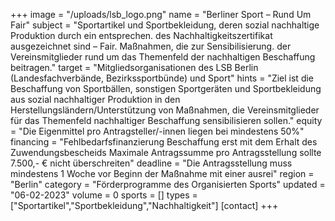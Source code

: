 +++
image = "/uploads/lsb_logo.png"
name = "Berliner Sport – Rund Um Fair"
subject = "Sportartikel und Sportbekleidung, deren sozial nachhaltige Produktion durch ein entsprechen. des Nachhaltigkeitszertifikat ausgezeichnet sind – Fair. Maßnahmen, die zur Sensibilisierung. der Vereinsmitglieder rund um das Themenfeld der nachhaltigen Beschaffung beitragen."
target = "Mitgliedsorganisationen des LSB Berlin (Landesfachverbände, Bezirkssportbünde) und Sport"
hints = "Ziel ist die Beschaffung von Sportbällen, sonstigen Sportgeräten und Sportbekleidung aus sozial nachhaltiger Produktion in den Herstellungsländern/Unterstützung von Maßnahmen, die Vereinsmitglieder für das Themenfeld nachhaltiger Beschaffung sensibilisieren sollen."
equity = "Die Eigenmittel pro Antragsteller/-innen liegen bei mindestens 50%"
financing = "Fehlbedarfsfinanzierung Beschaffung erst mit dem Erhalt des Zuwendungsbescheids Maximale Antragssumme pro Antragsstellung sollte 7.500,- € nicht überschreiten"
deadline = "Die Antragsstellung muss mindestens 1 Woche vor Beginn der Maßnahme mit einer ausrei"
region = "Berlin"
category = "Förderprogramme des Organisierten Sports"
updated = "06-02-2023"
volume = 0
sports = []
types = ["Sportartikel","Sportbekleidung","Nachhaltigkeit"]
[contact]
+++